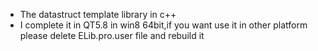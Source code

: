 - The datastruct template library in c++
- I complete it in QT5.8 in win8 64bit,if you want use it in other platform please delete ELib.pro.user file and rebuild it
